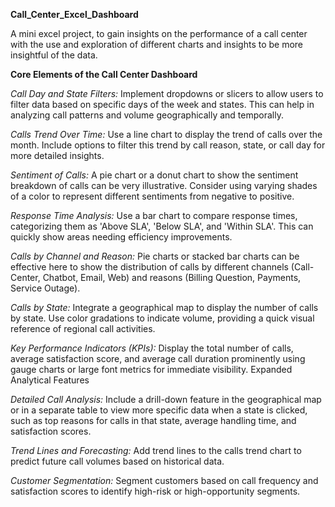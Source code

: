 **Call_Center_Excel_Dashboard**

A mini excel project, to gain insights on the performance of a call center with the use and exploration of different charts and insights to be more insightful of the data.

**Core Elements of the Call Center Dashboard**

*Call Day and State Filters:*
Implement dropdowns or slicers to allow users to filter data based on specific days of the week and states. This can help in analyzing call patterns and volume geographically and temporally.

*Calls Trend Over Time:*
Use a line chart to display the trend of calls over the month. Include options to filter this trend by call reason, state, or call day for more detailed insights.

*Sentiment of Calls:*
A pie chart or a donut chart to show the sentiment breakdown of calls can be very illustrative. Consider using varying shades of a color to represent different sentiments from negative to positive.

*Response Time Analysis:*
Use a bar chart to compare response times, categorizing them as 'Above SLA', 'Below SLA', and 'Within SLA'. This can quickly show areas needing efficiency improvements.

*Calls by Channel and Reason:*
Pie charts or stacked bar charts can be effective here to show the distribution of calls by different channels (Call-Center, Chatbot, Email, Web) and reasons (Billing Question, Payments, Service Outage).

*Calls by State:*
Integrate a geographical map to display the number of calls by state. Use color gradations to indicate volume, providing a quick visual reference of regional call activities.

*Key Performance Indicators (KPIs):*
Display the total number of calls, average satisfaction score, and average call duration prominently using gauge charts or large font metrics for immediate visibility.
Expanded Analytical Features

*Detailed Call Analysis:*
Include a drill-down feature in the geographical map or in a separate table to view more specific data when a state is clicked, such as top reasons for calls in that state, average handling time, and satisfaction scores.

*Trend Lines and Forecasting:*
Add trend lines to the calls trend chart to predict future call volumes based on historical data.

*Customer Segmentation:*
Segment customers based on call frequency and satisfaction scores to identify high-risk or high-opportunity segments.
